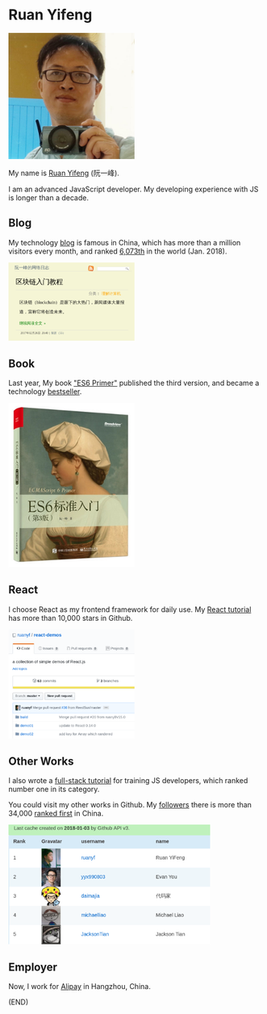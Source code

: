 # Ruan Yifeng

<img src="../images/2018-intro-01.jpg" width="250" />

My name is [Ruan Yifeng](http://www.ruanyifeng.com) (阮一峰).

I am an advanced JavaScript developer. My developing experience with JS is longer than a decade.

## Blog

My technology [blog](http://www.ruanyifeng.com/blog) is famous in China, which has more than a million visitors every month, and ranked [6,073th](https://www.alexa.com/siteinfo/ruanyifeng.com) in the world (Jan. 2018).

<a href="http://www.ruanyifeng.com/blog"><img src="../images/2018-intro-02.png" width="250" /></a>

## Book

Last year, My book ["ES6 Primer"](http://es6.ruanyifeng.com) published the third version, and became a technology [bestseller](https://item.jd.com/12172449.html).

<a href="http://es6.ruanyifeng.com"><img src="../images/2018-intro-05.jpg" width="250" /></a>

## React

I choose React as my frontend framework for daily use. My [React tutorial](https://github.com/ruanyf/react-demos) has more than 10,000 stars in Github.

<a href="https://github.com/ruanyf/react-demos"><img src="../images/2018-intro-03.png" width="250" /></a>

## Other Works

I also wrote a [full-stack tutorial](https://github.com/ruanyf/jstraining) for training JS developers, which ranked number one in its category.

You could visit my other works in Github. My [followers](https://github.com/ruanyf?tab=followers) there is more than 34,000 [ranked first](http://githubrank.com/) in China.

<a href="https://github.com/ruanyf?tab=followers"><img src="../images/2018-intro-04.png" width="400" /></a>

## Employer

Now, I work for [Alipay](https://www.alipay.com/) in Hangzhou, China.

(END)
